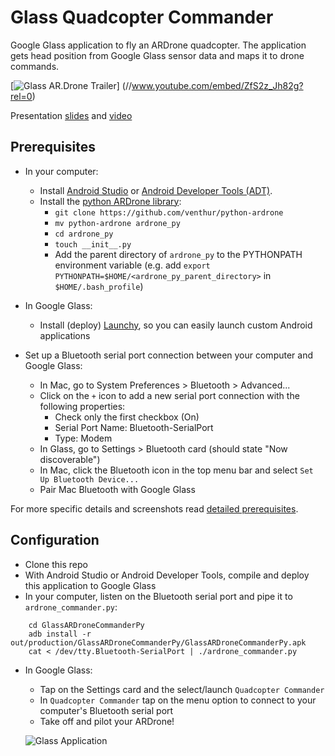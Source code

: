 Glass Quadcopter Commander
==========================

Google Glass application to fly an ARDrone quadcopter. 
The application gets head position from Google Glass sensor data and maps it to drone commands.

[![Glass AR.Drone Trailer](http://jose-troche.github.io/GlassARDroneCommanderPy/img/TrailerThumbnailPlay.png)]
(//www.youtube.com/embed/ZfS2z_Jh82g?rel=0)

Presentation [slides](//www.slideshare.net/slideshow/embed_code/26252508) and [video](//www.youtube.com/embed/kPqzPWC3b5A?rel=0)

## Prerequisites
* In your computer:
    * Install [Android Studio](http://developer.android.com/sdk/installing/studio.html) or
      [Android Developer Tools (ADT)](http://developer.android.com/sdk/installing/bundle.html).
    * Install the [python ARDrone library](https://github.com/venthur/python-ardrone):
      * `git clone https://github.com/venthur/python-ardrone`
      * `mv python-ardrone ardrone_py`
      * `cd ardrone_py`
      * `touch __init__.py`
      * Add the parent directory of `ardrone_py` to the PYTHONPATH environment variable 
        (e.g. add `export PYTHONPATH=$HOME/<ardrone_py_parent_directory>` in `$HOME/.bash_profile`)

* In Google Glass:
    * Install (deploy) [Launchy](https://github.com/kaze0/launchy), so you can easily launch
      custom Android applications

* Set up a Bluetooth serial port connection between your computer and Google Glass:
   * In Mac, go to System Preferences > Bluetooth > Advanced... 
   * Click on the `+` icon to add a new serial port connection with the following properties:
      * Check only the first checkbox (On)
      * Serial Port Name: Bluetooth-SerialPort
      * Type: Modem
   * In Glass, go to Settings > Bluetooth card (should state "Now discoverable")
   * In Mac, click the Bluetooth icon in the top menu bar and select `Set Up Bluetooth Device...`
   * Pair Mac Bluetooth with Google Glass

For more specific details and screenshots read [detailed prerequisites](prerequisites.md).

## Configuration
* Clone this repo
* With Android Studio or Android Developer Tools, compile and deploy this application to
Google Glass
* In your computer, listen on the Bluetooth serial port and pipe it to `ardrone_commander.py`:

```
    cd GlassARDroneCommanderPy
    adb install -r out/production/GlassARDroneCommanderPy/GlassARDroneCommanderPy.apk
    cat < /dev/tty.Bluetooth-SerialPort | ./ardrone_commander.py
```
* In Google Glass:
    * Tap on the Settings card and the select/launch `Quadcopter Commander`
    * In `Quadcopter Commander` tap on the menu option to connect to your computer's Bluetooth serial port
    * Take off and pilot your ARDrone!

    ![Glass Application](http://jose-troche.github.io/GlassARDroneCommanderPy/img/GlassApp.png)

